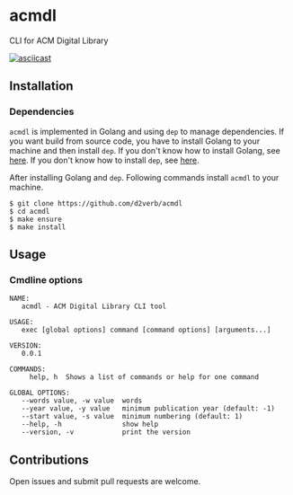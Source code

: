 # acmdl
CLI for ACM Digital Library

[![asciicast](https://asciinema.org/a/piE9eiJ5JFMuy1KxmfssgyvDj.svg)](https://asciinema.org/a/piE9eiJ5JFMuy1KxmfssgyvDj)

## Installation
### Dependencies
`acmdl` is implemented in Golang and using `dep` to manage dependencies.
If you want build from source code, you have to install Golang to your machine and then install `dep`.
If you don't know how to install Golang, see [here](https://golang.org/doc/install).
If you don't know how to install `dep`, see [here](https://github.com/golang/dep).

After installing Golang and `dep`. Following commands install `acmdl` to your machine.
```
$ git clone https://github.com/d2verb/acmdl
$ cd acmdl
$ make ensure
$ make install
```

## Usage
### Cmdline options
```
NAME:
   acmdl - ACM Digital Library CLI tool

USAGE:
   exec [global options] command [command options] [arguments...]

VERSION:
   0.0.1

COMMANDS:
     help, h  Shows a list of commands or help for one command

GLOBAL OPTIONS:
   --words value, -w value  words
   --year value, -y value   minimum publication year (default: -1)
   --start value, -s value  minimum numbering (default: 1)
   --help, -h               show help
   --version, -v            print the version
```

## Contributions
Open issues and submit pull requests are welcome.

